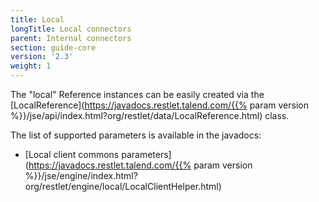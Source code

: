 ```yaml
---
title: Local
longTitle: Local connectors
parent: Internal connectors
section: guide-core
version: '2.3'
weight: 1
---
```

The "local" Reference instances can be easily created via the
[LocalReference](https://javadocs.restlet.talend.com/{{% param version %}}/jse/api/index.html?org/restlet/data/LocalReference.html)
class.

The list of supported parameters is available in the javadocs:

-   [Local client commons
    parameters](https://javadocs.restlet.talend.com/{{% param version %}}/jse/engine/index.html?org/restlet/engine/local/LocalClientHelper.html)
